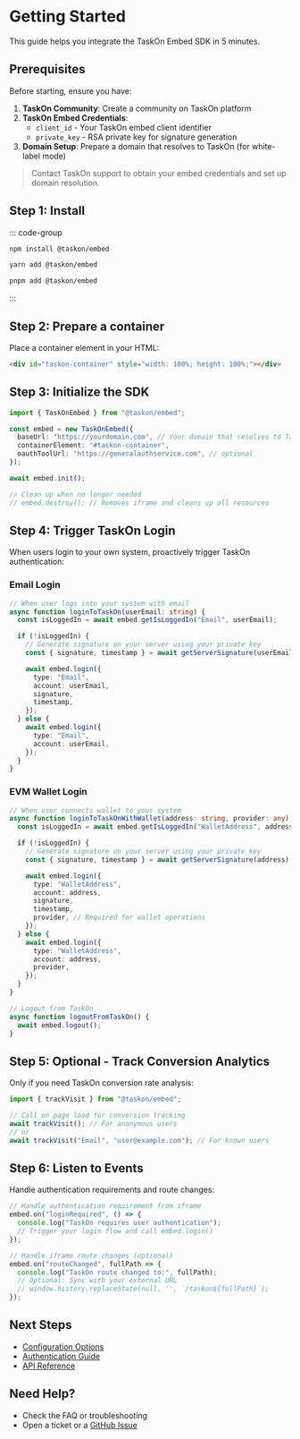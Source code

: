 # Getting Started

This guide helps you integrate the TaskOn Embed SDK in 5 minutes.

## Prerequisites

Before starting, ensure you have:

1. **TaskOn Community**: Create a community on TaskOn platform
2. **TaskOn Embed Credentials**:
   - `client_id` - Your TaskOn embed client identifier
   - `private_key` - RSA private key for signature generation
3. **Domain Setup**: Prepare a domain that resolves to TaskOn (for white-label mode)

> Contact TaskOn support to obtain your embed credentials and set up domain resolution.

## Step 1: Install

::: code-group

```bash [npm]
npm install @taskon/embed
```

```bash [yarn]
yarn add @taskon/embed
```

```bash [pnpm]
pnpm add @taskon/embed
```

:::

## Step 2: Prepare a container

Place a container element in your HTML:

```html
<div id="taskon-container" style="width: 100%; height: 100%;"></div>
```

## Step 3: Initialize the SDK

```typescript
import { TaskOnEmbed } from "@taskon/embed";

const embed = new TaskOnEmbed({
  baseUrl: "https://yourdomain.com", // Your domain that resolves to TaskOn
  containerElement: "#taskon-container",
  oauthToolUrl: "https://generalauthservice.com", // optional
});

await embed.init();

// Clean up when no longer needed
// embed.destroy(); // Removes iframe and cleans up all resources
```

## Step 4: Trigger TaskOn Login

When users login to your own system, proactively trigger TaskOn authentication:

### Email Login

```typescript
// When user logs into your system with email
async function loginToTaskOn(userEmail: string) {
  const isLoggedIn = await embed.getIsLoggedIn("Email", userEmail);

  if (!isLoggedIn) {
    // Generate signature on your server using your private_key
    const { signature, timestamp } = await getServerSignature(userEmail);

    await embed.login({
      type: "Email",
      account: userEmail,
      signature,
      timestamp,
    });
  } else {
    await embed.login({
      type: "Email",
      account: userEmail,
    });
  }
}
```

### EVM Wallet Login

```typescript
// When user connects wallet to your system
async function loginToTaskOnWithWallet(address: string, provider: any) {
  const isLoggedIn = await embed.getIsLoggedIn("WalletAddress", address);

  if (!isLoggedIn) {
    // Generate signature on your server using your private_key
    const { signature, timestamp } = await getServerSignature(address);

    await embed.login({
      type: "WalletAddress",
      account: address,
      signature,
      timestamp,
      provider, // Required for wallet operations
    });
  } else {
    await embed.login({
      type: "WalletAddress",
      account: address,
      provider,
    });
  }
}

// Logout from TaskOn
async function logoutFromTaskOn() {
  await embed.logout();
}
```

## Step 5: Optional - Track Conversion Analytics

Only if you need TaskOn conversion rate analysis:

```typescript
import { trackVisit } from "@taskon/embed";

// Call on page load for conversion tracking
await trackVisit(); // For anonymous users
// or
await trackVisit("Email", "user@example.com"); // For known users
```

## Step 6: Listen to Events

Handle authentication requirements and route changes:

```typescript
// Handle authentication requirement from iframe
embed.on("loginRequired", () => {
  console.log("TaskOn requires user authentication");
  // Trigger your login flow and call embed.login()
});

// Handle iframe route changes (optional)
embed.on("routeChanged", fullPath => {
  console.log("TaskOn route changed to:", fullPath);
  // Optional: Sync with your external URL
  // window.history.replaceState(null, '', `/taskon${fullPath}`);
});
```

## Next Steps

- [Configuration Options](/guide/configuration)
- [Authentication Guide](/guide/authentication)
- [API Reference](/api/)

## Need Help?

- Check the FAQ or troubleshooting
- Open a ticket or a [GitHub Issue](https://github.com/taskon/embed-sdk/issues)
